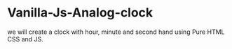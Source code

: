 # Vanilla-Js-Analog-clock
we will create a clock with hour, minute and second hand using Pure HTML CSS and JS. 

